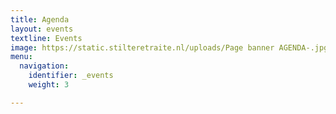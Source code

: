 ```yaml
---
title: Agenda
layout: events
textline: Events
image: https://static.stilteretraite.nl/uploads/Page banner AGENDA-.jpg
menu:
  navigation:
    identifier: _events
    weight: 3

---
```

